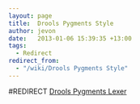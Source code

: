 ```yaml
---
layout: page
title:  Drools Pygments Style
author: jevon
date:   2013-01-06 15:39:35 +13:00
tags:
  - Redirect
redirect_from:
  - "/wiki/Drools Pygments Style"
---
```


#REDIRECT [Drools Pygments Lexer](Drools_Pygments_Lexer.md)
